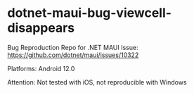 # dotnet-maui-bug-viewcell-disappears
Bug Reproduction Repo for .NET MAUI Issue: https://github.com/dotnet/maui/issues/10322

Platforms: Android 12.0

Attention: Not tested with iOS, not reproducible with Windows
